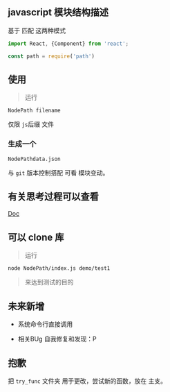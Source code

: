  ## javascript 模块结构描述

基于 匹配 这两种模式
``` js
import React, {Component} from 'react';

const path = require('path')
```

## 使用

>运行

```
NodePath filename
```
仅限 ``js``后缀 文件

### 生成一个

```
NodePathdata.json
```

与 ``git`` 版本控制搭配 可看 模块变动。

## 有关思考过程可以查看 
[Doc](https://github.com/chinanf-boy/NodePath/tree/master/Doc)

## 可以 clone 库

> 运行

```
node NodePath/index.js demo/test1
```

> 来达到测试的目的


## 未来新增

- 系统命令行直接调用

- 相关BUg 自我修复和发现：P


## 抱歉
把 ``try_func`` 文件夹 
用于更改，尝试新的函数，放在 主支。